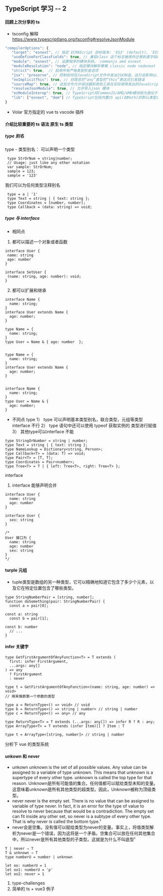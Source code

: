 ## TypeScript 学习 -- 2

#### 回顾上次分享的 ts

- tsconfig 解释 https://www.typescriptlang.org/tsconfig#resolveJsonModule

```javascript
"compilerOptions": {
   "target": "esnext", // 指定 ECMAScript 目标版本: 'ES3' (default), 'ES5', 'ES6'/'ES2015', 'esnext'是指TypeScript支持的最高版本
   "useDefineForClassFields": true, // 兼容class 这个标志被用作迁移到类字段即将到来的标准版本的一部分
   "module": "esnext", // 设置程序的模块系统。 commonjs amd esnext
   "moduleResolution": "node", // 指定模块解析策略 classic node nodenext
   "strict": true,  // 启用所有严格类型检查选项
   "jsx": "preserve", // 控制如何在JavaScript文件中发出JSX构造。这只会影响以.tsx文件开头的JS文件的输出 react-jsx preserve
   "noImplicitThis": true, // 对隐含的“any”类型的“this”表达式引发错误
   "sourceMap": true, // 这些文件允许调试器和其他工具在实际使用发出的JavaScript文件时显示原始的TypeScript源代码。生成.map 文件
   "resolveJsonModule": true, // 允许导入json 模块
   "esModuleInterop": true, // TypeScript将CommonJS/AMD/UMD模块视为类似于ES6模块的模块
   "lib": ["esnext", "dom"] // TypeScript包括内置JS api(如Math)的默认类型定义集，以及浏览器环境(如document)的默认类型定义集。 指定要包含在编译中的库文件
}

```

- Volar 官方指定的 vue ts vscode 插件

#### 介绍比较重要的 ts 语法 原生 ts 类型

##### type 别名

type - 类型别名： 可以声明一个类型

```
 type StrOrNum = string|number;
 // Usage: just like any other notation
 var sample: StrOrNum;
 sample = 123;
 sample = '123'
```

我们可以为任何类型注释别名

```
 type = a | '1'
 type Text = string | { text: string };
 type Coordinates = [number, number];
 type Callback = (data: string) => void;
```

##### type 与 interface

- 相同点

1.  都可以描述一个对象或者函数

```
interface User {
 name: string
 age: number
}

interface SetUser {
 (name: string, age: number): void;
}

```

2.  都可以扩展和继承

```
interface Name {
  name: string;
}
interface User extends Name {
  age: number;
}

type Name = { 
  name: string; 
}
type User = Name & { age: number  };


type Name = { 
  name: string; 
}
interface User extends Name { 
  age: number; 
}


interface Name { 
  name: string; 
}
type User = Name & { 
  age: number; 
}

```

- 不同点
  type
  1） type 可以声明基本类型别名，联合类型，元组等类型 interface 不行
  2） type 语句中还可以使用 typeof 获取实例的 类型进行赋值
  3） 其他type可以interface 不能
```
type StringOrNumber = string | number;  
type Text = string | { text: string };  
type NameLookup = Dictionary<string, Person>;  
type Callback<T> = (data: T) => void;  
type Pair<T> = [T, T];  
type Coordinates = Pair<number>;  
type Tree<T> = T | { left: Tree<T>, right: Tree<T> };

```
interface
1) interface 能够声明合并
```
interface User {
  name: string
  age: number
}

interface User {
  sex: string
}

/*
User 接口为 {
  name: string
  age: number
  sex: string 
}
*/

```

#### turple 元组
- tuple类型是数组的另一种类型，它可以精确地知道它包含了多少个元素，以及它在特定位置包含了哪些类型。
```
type StringNumberPair = [string, number];
function doSomething(pair: StringNumberPair) {
  const a = pair[0];
       
const a: string
  const b = pair[1];
       
const b: number
  // ...
}
```
#### infer 关键字
```
type GetFirstArgumentOfAnyFunction<T> = T extends (
  first: infer FirstArgument,
  ...args: any[]
) => any
  ? FirstArgument
  : never

type t = GetFirstArgumentOfAnyFunction<(name: string, age: number) => void> 
// 用来推断第一个参数的类型

type a = ReturnType<() => void> // void
type b = ReturnType<() => string | number> // string | number
type c = ReturnType<() => any> // any

type ReturnType<T> = T extends (...args: any[]) => infer R ? R : any;
type ArrayType<T> = T extends (infer Item)[] ? Item : T

type t = ArrayType<[string, number]> // string | number
```
  分析下 vue 的类型系统

#### unkown 和 never
- unkown unknown is the set of all possible values. Any value can be assigned to a variable of type unknown. This means that unknown is a supertype of every other type. unknown is called the top type for that reason.
  Unknown是所有可能值的集合。任何值都可以赋给类型未知的变量。这意味着unknown是所有其他类型的超类型。因此，Unknown被称为顶级类型。
- never never is the empty set. There is no value that can be assigned to variable of type never. In fact, it is an error for the type of value to resolve to never because that would be a contradiction. The empty set can fit inside any other set, so never is a subtype of every other type. That is why never is called the bottom type.¹
- never会是空集。没有值可以赋给类型为never的变量。事实上，将值类型解析为never是一个错误，因为这将是一个矛盾。空集合可以放在任何其他集合中，所以never是所有其他类型的子类型。这就是为什么不叫底型¹
```
T | never ⇒ T
T & unknown ⇒ T
type numberU = number | unknown

let oo: numberU = 1
let oo1: numberU = 'p'
let oo2: never = 1
```
    
1. type-challenges
2. 简单的 ts + vue3 例子
